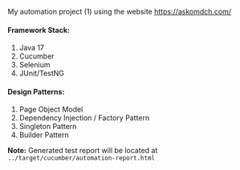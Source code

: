 My automation project (1) using the website https://askomdch.com/

<h4>Framework Stack:</h4>

1. Java 17
2. Cucumber
3. Selenium
4. JUnit/TestNG

<h4>Design Patterns:</h4>

1. Page Object Model
2. Dependency Injection / Factory Pattern
3. Singleton Pattern
4. Builder Pattern

**Note:** Generated test report will be located at `../target/cucumber/automation-report.html`
